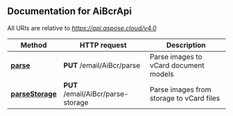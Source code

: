 ## Documentation for AiBcrApi

All URIs are relative to *https://api.aspose.cloud/v4.0*

Method | HTTP request | Description
------------- | ------------- | -------------
[**parse**](AiBcrApi.md#parse) | **PUT** /email/AiBcr/parse | Parse images to vCard document models
[**parseStorage**](AiBcrApi.md#parseStorage) | **PUT** /email/AiBcr/parse-storage | Parse images from storage to vCard files

            